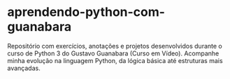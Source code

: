 # aprendendo-python-com-guanabara
Repositório com exercícios, anotações e projetos desenvolvidos durante o curso de Python 3 do Gustavo Guanabara (Curso em Vídeo). Acompanhe minha evolução na linguagem Python, da lógica básica até estruturas mais avançadas.
